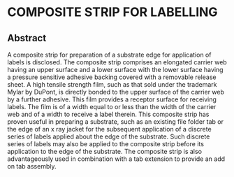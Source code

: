 # COMPOSITE STRIP FOR LABELLING

## Abstract
A composite strip for preparation of a substrate edge for application of labels is disclosed. The composite strip comprises an elongated carrier web having an upper surface and a lower surface with the lower surface having a pressure sensitive adhesive backing covered with a removable release sheet. A high tensile strength film, such as that sold under the trademark Mylar by DuPont, is directly bonded to the upper surface of the carrier web by a further adhesive. This film provides a receptor surface for receiving labels. The film is of a width equal to or less than the width of the carrier web and of a width to receive a label therein. This composite strip has proven useful in preparing a substrate, such as an existing file folder tab or the edge of an x ray jacket for the subsequent application of a discrete series of labels applied about the edge of the substrate. Such discrete series of labels may also be applied to the composite strip before its application to the edge of the substrate. The composite strip is also advantageously used in combination with a tab extension to provide an add on tab assembly.